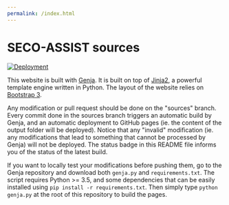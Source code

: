 ```yaml
---
permalink: /index.html
---
```


# SECO-ASSIST sources

[![Deployment](https://github.com/secoassist/secoassist.github.io/workflows/deploy.yaml/badge.svg?branch=sources)](https://github.com/secoassist/secoassist.github.io/actions/workflows/deploy.yaml)

This website is built with [Genja](https://github.com/AlexandreDecan/Genja).
It is built on top of [Jinja2](https://jinja.pocoo.org/docs/latest/), a powerful template engine written in Python. The layout of the website relies on [Bootstrap 3](https://getbootstrap.com/docs/3.3/).

Any modification or pull request should be done on the "sources" branch. Every commit done in the sources branch triggers an automatic build by Genja, and an automatic deployment to GitHub pages (ie. the content of the output folder will be deployed). Notice that any "invalid" modification (ie. any modifications that lead to something that cannot be processed by Genja) will not be deployed. The status badge in this README file informs you of the status of the latest build.

If you want to locally test your modifications before pushing them, go to the Genja repository and download both ``genja.py`` and ``requirements.txt``. The script requires Python >= 3.5, and some dependencies that can be easily installed using ``pip install -r requirements.txt``. Then simply type ``python genja.py`` at the root of this repository to build the pages.
